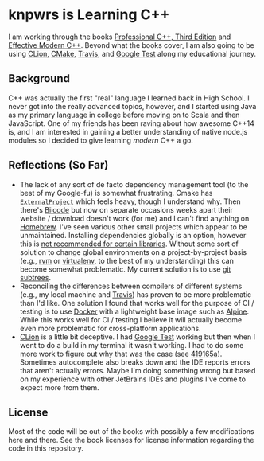 # knpwrs is Learning C++

I am working through the books [Professional C++, Third Edition] and [Effective
Modern C++]. Beyond what the books cover, I am also going to be using [CLion],
[CMake], [Travis], and [Google Test] along my educational journey.

## Background

C++ was actually the first "real" language I learned back in High School. I
never got into the really advanced topics, however, and I started using Java as
my primary language in college before moving on to Scala and then JavaScript.
One of my friends has been raving about how awesome C++14 is, and I am
interested in gaining a better understanding of native node.js modules so I
decided to give learning *modern* C++ a go.

## Reflections (So Far)

* The lack of any sort of de facto dependency management tool (to the best of my
  Google-fu) is somewhat frustrating. Cmake has [`ExternalProject`] which feels
  heavy, though I understand why. Then there's [Biicode] but now on separate
  occasions weeks apart their website / download doesn't work (for me) and I
  can't find anything on [Homebrew]. I've seen various other small projects
  which appear to be unmaintained. Installing dependencies globally is an
  option, however this is [not recommended for certain libraries][gtestfaq].
  Without some sort of solution to change global environments on a
  project-by-project basis (e.g., [rvm] or [virtualenv], to the best of my
  understanding) this can become somewhat problematic. My current solution is to
  use [git subtrees].
* Reconciling the differences between compilers of different systems (e.g., my
  local machine and [Travis]) has proven to be more problematic than I'd like.
  One solution I found that works well for the purpose of CI / testing is to use
  [Docker] with a lightweight base image such as [Alpine]. While this works well
  for CI / testing I believe it will actually become even more problematic for
  cross-platform applications.
* [CLion] is a little bit deceptive. I had [Google Test] working but then when I
  went to do a build in my terminal it wasn't working. I had to do some more
  work to figure out why that was the case (see [419165a]). Sometimes
  autocomplete also breaks down and the IDE reports errors that aren't actually
  errors. Maybe I'm doing something wrong but based on my experience with other
  JetBrains IDEs and plugins I've come to expect more from them.

## License

Most of the code will be out of the books with possibly a few modifications here
and there. See the book licenses for license information regarding the code in
this repository.

[419165a]: https://github.com/knpwrs/Learning-CPlusPlus/commit/419165ae576b878d4e3a5b4881f40ebe4b27e21e
[`ExternalProject`]: https://cmake.org/cmake/help/v3.2/module/ExternalProject.html "CMake External Project"
[Alpine]: http://www.alpinelinux.org/ "Alpine Linux"
[Biicode]: https://www.biicode.com/ "Biicode Dependency Manager"
[CLion]: https://www.jetbrains.com/clion/ "CLion"
[CMake]: https://cmake.org/ "CMake"
[Docker]: https://www.docker.com/ "Docker"
[Effective Modern C++]: http://shop.oreilly.com/product/0636920033707.do?cmp=af-code-books-video-product_cj_0636920033707_7708709 "Effective Modern C++"
[git subtrees]: https://medium.com/@v/git-subtrees-a-tutorial-6ff568381844#.e2payrroy "git subtrees: a tutorial"
[Google Test]: https://github.com/google/googletest "Google Test"
[gtestfaq]: https://github.com/google/googletest/blob/d225acc90bc3a8c420a9bcd1f033033c1ccd7fe0/googletest/docs/FAQ.md#why-is-it-not-recommended-to-install-a-pre-compiled-copy-of-google-test-for-example-into-usrlocal "Why is it not recommended to install a pre-compiled copy of Google Test (for example, into /usr/local)?"
[Homebrew]: http://brew.sh "Homebrew Package Manager for Mac"
[Professional C++, Third Edition]: http://www.wrox.com/WileyCDA/WroxTitle/Professional-C-3rd-Edition.productCd-1118858050.html "Professional C++, Third Edition"
[rvm]: https://rvm.io/ "Ruby Version Manager"
[Travis]: https://docs.travis-ci.com/user/languages/cpp "Building a C++ Project on Travis"
[virtualenv]: https://virtualenv.pypa.io/en/latest/ "Virtual Environments"
